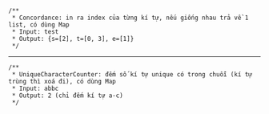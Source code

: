     /**
     * Concordance: in ra index của từng kí tự, nếu giống nhau trả về 1 list, có dùng Map
     * Input: test
     * Output: {s=[2], t=[0, 3], e=[1]}
     */

-----------------

    /**
     * UniqueCharacterCounter: đếm số kí tự unique có trong chuỗi (kí tự trùng thì xoá đi), có dùng Map
     * Input: abbc
     * Output: 2 (chỉ đếm kí tự a-c)
     */